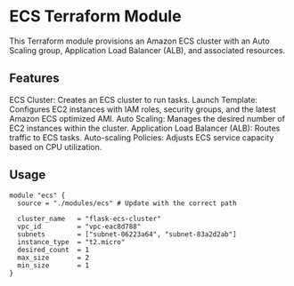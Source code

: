 # ECS Terraform Module
This Terraform module provisions an Amazon ECS cluster with an Auto Scaling group, Application Load Balancer (ALB), and associated resources.

## Features
ECS Cluster: Creates an ECS cluster to run tasks.
Launch Template: Configures EC2 instances with IAM roles, security groups, and the latest Amazon ECS optimized AMI.
Auto Scaling: Manages the desired number of EC2 instances within the cluster.
Application Load Balancer (ALB): Routes traffic to ECS tasks.
Auto-scaling Policies: Adjusts ECS service capacity based on CPU utilization.


## Usage
```
module "ecs" {
  source = "./modules/ecs" # Update with the correct path

  cluster_name   = "flask-ecs-cluster"
  vpc_id         = "vpc-eac8d788"
  subnets        = ["subnet-06223a64", "subnet-83a2d2ab"]
  instance_type  = "t2.micro"
  desired_count  = 1
  max_size       = 2
  min_size       = 1
}

```
